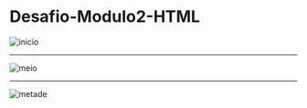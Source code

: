 # Desafio-Modulo2-HTML
![inicio](https://user-images.githubusercontent.com/103329909/231006967-df0ecf9e-0d50-439e-9454-cb946921ca7d.PNG)

<hr>

![meio](https://user-images.githubusercontent.com/103329909/231007168-2fc4d811-901d-4bf3-b8ef-92333e8e369e.PNG)

<hr>

![metade](https://user-images.githubusercontent.com/103329909/231007773-974b295c-8734-498e-b15f-eda9e61ef1dc.PNG)

